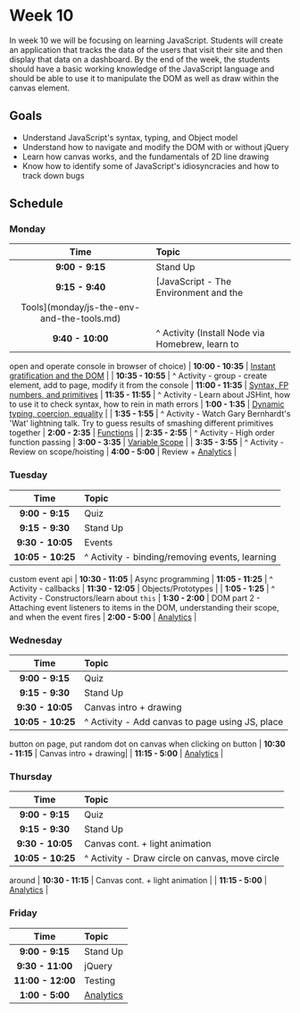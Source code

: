 # Week 10

In week 10 we will be focusing on learning JavaScript. Students will
create an application that tracks the data of the users that visit their
site and then display that data on a dashboard. By the end of the week,
the students should have a basic working knowledge of the JavaScript
language and should be able to use it to manipulate the DOM as well as
draw within the canvas element.

## Goals
- Understand JavaScript's syntax, typing, and Object model
- Understand how to navigate and modify the DOM with or without jQuery
- Learn how canvas works, and the fundamentals of 2D line drawing
- Know how to identify some of JavaScript's idiosyncracies and how to
  track down bugs 


## Schedule
### Monday

| Time              | Topic               |
|:-----------------:|:--------------------|
| **9:00  - 9:15**  | Stand Up            |
| **9:15  - 9:40**  | [JavaScript - The Environment and the
Tools](monday/js-the-env-and-the-tools.md) |
| **9:40  - 10:00** | ^ Activity (Install Node via Homebrew, learn to
open and operate console in browser of choice)
| **10:00 - 10:35** | [Instant gratification and the DOM](monday/instant-gratification-and-the-dom.md) |
| **10:35 - 10:55** | ^ Activity - group - create element, add to page,
modify it from the console
| **11:00 - 11:35** | [Syntax, FP numbers, and
primitives](monday/syntax-fpnum-primitives.md)
| **11:35 - 11:55** | ^ Activity - Learn about JSHint, how to use it to
check syntax, how to rein in math errors
| **1:00  - 1:35**  | [Dynamic typing, coercion, equality](monday/dynamic-typing-coercion-equality.md) |
| **1:35  - 1:55**  | ^ Activity - Watch Gary Bernhardt's 'Wat'
lightning talk. Try to guess results of smashing different primitives
together
| **2:00  - 2:35**  | [Functions](monday/functions.md) |
| **2:35  - 2:55**  | ^ Activity - High order function passing
| **3:00  - 3:35**  | [Variable Scope](monday/variable-scope.md) |
| **3:35  - 3:55**  | ^ Activity - Review on scope/hoisting
| **4:00  - 5:00**  | Review + [Analytics](resources/analytics.md) |


### Tuesday

| Time              | Topic               |
|:-----------------:|:--------------------|
| **9:00  - 9:15**  | Quiz                |
| **9:15  - 9:30**  | Stand Up            |
| **9:30  - 10:05** | Events              |
| **10:05 - 10:25** | ^ Activity - binding/removing events, learning
custom event api
| **10:30 - 11:05** | Async programming
| **11:05 - 11:25** | ^ Activity - callbacks
| **11:30 - 12:05** | Objects/Prototypes  |
| **1:05  - 1:25**  | ^ Activity - Constructors/learn about `this`
| **1:30  - 2:00**  | DOM part 2 - Attaching event listeners to items in the DOM,
understanding their scope, and when the event fires
| **2:00 - 5:00**   | [Analytics](resources/analytics.md) |


### Wednesday

| Time              | Topic               |
|:-----------------:|:--------------------|
| **9:00  - 9:15**  | Quiz                |
| **9:15  - 9:30**  | Stand Up            |
| **9:30  - 10:05** | Canvas intro + drawing|
| **10:05 - 10:25** | ^ Activity - Add canvas to page using JS, place
button on page, put random dot on canvas when clicking on button
| **10:30 - 11:15** | Canvas intro + drawing|
| **11:15 - 5:00**  | [Analytics](resources/analytics.md) |


### Thursday

| Time              | Topic               |
|:-----------------:|:--------------------|
| **9:00  - 9:15**  | Quiz                |
| **9:15  - 9:30**  | Stand Up            |
| **9:30  - 10:05** | Canvas cont. + light animation |
| **10:05 - 10:25** | ^ Activity - Draw circle on canvas, move circle
around
| **10:30 - 11:15** | Canvas cont. + light animation |
| **11:15 - 5:00**  | [Analytics](resources/analytics.md) |

### Friday

| Time              | Topic               |
|:-----------------:|:--------------------|
| **9:00  - 9:15**  | Stand Up            |
| **9:30  - 11:00** | jQuery              |
| **11:00 - 12:00** | Testing             |
| **1:00 - 5:00**   | [Analytics](resources/analytics.md) |

